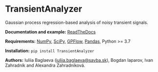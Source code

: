 # TransientAnalyzer

Gaussian process regression-based analysis of noisy transient signals.

**Documentation and example:** [ReadTheDocs](http://transientanalyzer.readthedocs.org)

**Requirements:** 
[NumPy](http://www.numpy.org/), [SciPy](http://www.scipy.org/), [GPFlow](https://www.gpflow.org/), [Pandas](http://https://pandas.pydata.org/), Python >= 3.7

**Installation:** ``pip install TransientAnalyzer``

**Authors:**  Iuliia Baglaeva (iuliia.baglaeva@savba.sk), Bogdan Iaparov, Ivan Zahradník and Alexandra Zahradníková.
